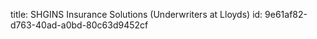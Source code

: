 title: SHGINS Insurance Solutions (Underwriters at Lloyds)
id: 9e61af82-d763-40ad-a0bd-80c63d9452cf
